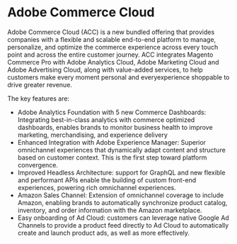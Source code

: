 # Adobe Commerce Cloud

Adobe Commerce Cloud (ACC) is a new bundled offering that provides companies with a flexible and scalable end-to-end platform to manage, personalize, and optimize the commerce experience across every touch point and across the entire customer journey. ACC integrates Magento Commerce Pro with Adobe Analytics Cloud, Adobe Marketing Cloud and Adobe Advertising Cloud, along with value-added services, to help customers make every moment personal and everyexperience shoppable to drive greater revenue.


The key features are: 
* Adobe Analytics Foundation with 5 new Commerce Dashboards: Integrating best-in-class analytics with commerce optimized dashboards, enables brands to monitor business health to improve marketing, merchandising, and experience
delivery
* Enhanced Integration with Adobe Experience Manager: Superior omnichannel experiences that dynamically adapt content and structure based on customer context. This is the first step toward platform convergence.
* Improved Headless Architecture: support for GraphQL and new flexible and performant APIs enable the building of custom front-end experiences, powering rich omnichannel experiences.
* Amazon Sales Channel: Extension of omnichannel coverage to include Amazon, enabling brands to automatically synchronize product catalog, inventory, and order information with the Amazon marketplace.
* Easy onboarding of Ad Cloud: customers can leverage native Google Ad Channels to provide a product feed directly to Ad Cloud to automatically create and launch product ads, as well as more effectively.
